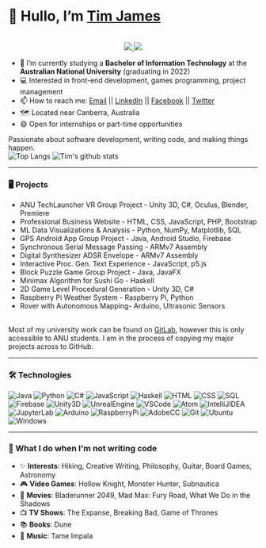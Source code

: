 <!---
Tim-W-James/Tim-W-James is a ✨ special ✨ repository because its `README.md` (this file) appears on your GitHub profile.
You can click the Preview link to take a look at your changes.
--->

# 👋 Hullo, I’m [Tim James](https://github.com/Tim-W-James)
<p align="center"><br/>
 <a href="https://www.linkedin.com/in/timothy-william-james/">
  <img src="https://img.shields.io/badge/linkedin-Timothy%20James-blue?style=flat-square&logo=linkedin">
 </a>
 <a href="mailto:tim.jameswork9800@gmail.com">
  <img src="https://img.shields.io/badge/Email-tim.jameswork9800%40gmail.com-red?style=flat-square&logo=gmail&logoColor=white">
 </a>
</p>

- 📄 I’m currently studying a **Bachelor of Information Technology** at the **Australian National University** (graduating in 2022)
- 💻 Interested in front-end development, games programming, project management
- 📫 How to reach me: [Email](mailto:tim.jameswork9800@gmail.com "tim.jameswork9800@gmail.com") || [LinkedIn](https://www.linkedin.com/in/timothy-william-james/ "timothy-william-james") || [Facebook](https://www.facebook.com/TimJames9800 "TimJames9800") || [Twitter](https://twitter.com/explosivefridge "ExplosiveFridge")
- 🗺️ Located near Canberra, Australia
- 😄 Open for internships or part-time opportunities
<!-- - 📝 [Resume](https://www.linkedin.com/in/timothy-william-james/detail/overlay-view/urn:li:fsd_profileTreasuryMedia:(ACoAACkWA-QB7WR97KPSHVRflyFfA_aVhrPQ5Hc,1635465762959)/ "1-Page Resume") -->

Passionate about software development, writing code, and making things happen.
<br>
![Top Langs](https://github-readme-stats.vercel.app/api/top-langs/?username=Tim-W-James&theme=tokyonight&count_private=true&langs_count=6&layout=compact)
![Tim's github stats](https://github-readme-stats.vercel.app/api/?username=Tim-W-James&show_icons=true&theme=tokyonight&count_private=true&hide=contribs&hide_rank=true&line_height=24)
<br>

---

### 🖥️ Projects
- ANU TechLauncher VR Group Project - Unity 3D, C#, Oculus, Blender, Premiere
- Professional Business Website - HTML, CSS, JavaScript, PHP, Bootstrap
- ML Data Visualizations & Analysis - Python, NumPy, Matplotlib, SQL
- GPS Android App Group Project - Java, Android Studio, Firebase
- Synchronous Serial Message Passing - ARMv7 Assembly
- Digital Synthesizer ADSR Envelope - ARMv7 Assembly
- Interactive Proc. Gen. Text Experience - JavaScript, p5.js
- Block Puzzle Game Group Project - Java, JavaFX
- Minimax Algorithm for Sushi Go - Haskell
- 2D Game Level Procedural Generation - Unity 3D, C#
- Raspberry Pi Weather System - Raspberry Pi, Python
- Rover with Autonomous Mapping- Arduino, Ultrasonic Sensors
<br>
Most of my university work can be found on <a href="https://gitlab.cecs.anu.edu.au/u6947396">GitLab</a>, however this is only accessible to ANU students. I am in the process of copying my major projects across to GitHub.

---

### 🛠️ Technologies
![Java](https://img.shields.io/badge/-Java-black?style=flat-square&logo=java&logoColor=red)
![Python](https://img.shields.io/badge/-Python-black?style=flat-square&logo=python)
![C#](https://img.shields.io/badge/-C%23-black?style=flat-square&logo=csharp)
![JavaScript](https://img.shields.io/badge/-JavaScript-black?style=flat-square&logo=javascript)
![Haskell](https://img.shields.io/badge/-Haskell-black?style=flat-square&logo=haskell)
![HTML](https://img.shields.io/badge/-HTML5-black?style=flat-square&logo=html5)
![CSS](https://img.shields.io/badge/-CSS3-black?style=flat-square&logo=css3)
![SQL](https://img.shields.io/badge/-SQL-black?style=flat-square&logo=postgresql&logoColor=blue)
![Firebase](https://img.shields.io/badge/-Firebase-black?style=flat-square&logo=firebase)
![Unity3D](https://img.shields.io/badge/-Unity3D-black?style=flat-square&logo=unity)
![UnrealEngine](https://img.shields.io/badge/-UnrealEngine-black?style=flat-square&logo=unrealengine)
![VSCode](https://img.shields.io/badge/-VSCode-black?style=flat-square&logo=visualstudiocode&logoColor=blue)
![Atom](https://img.shields.io/badge/-Atom-black?style=flat-square&logo=atom&logoColor=green)
![IntelliJIDEA](https://img.shields.io/badge/-IntelliJIDEA-black?style=flat-square&logo=intellijidea)
![JupyterLab](https://img.shields.io/badge/-JupyterLab-black?style=flat-square&logo=jupyter)
![Arduino](https://img.shields.io/badge/-Arduino-black?style=flat-square&logo=arduino)
![RaspberryPi](https://img.shields.io/badge/-RaspberryPi-black?style=flat-square&logo=raspberrypi)
![AdobeCC](https://img.shields.io/badge/-AdobeCC-black?style=flat-square&logo=adobecreativecloud&logoColor=red)
![Git](https://img.shields.io/badge/-Git-black?style=flat-square&logo=git)
![Ubuntu](https://img.shields.io/badge/-Ubuntu-black?style=flat-square&logo=ubuntu)
![Windows](https://img.shields.io/badge/-Windows-black?style=flat-square&logo=windows&logoColor=blue)

---

### 🧔 What I do when I'm not writing code
- ✨ **Interests**: Hiking, Creative Writing, Philosophy, Guitar, Board Games, Astronomy
- 🎮 **Video Games**: Hollow Knight, Monster Hunter, Subnautica
- 🎥 **Movies**: Bladerunner 2049, Mad Max: Fury Road, What We Do in the Shadows
- 📺 **TV Shows**: The Expanse, Breaking Bad, Game of Thrones
- 📚 **Books**: Dune
- 🎵 **Music**: Tame Impala
